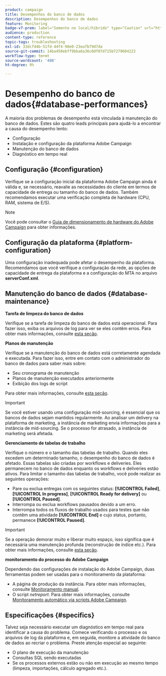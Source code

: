 ```yaml
---
product: campaign
title: Desempenhos do banco de dados
description: Desempenhos do banco de dados
feature: Monitoring
badge-v7-prem: label="Somente no local/híbrido" type="Caution" url="https://experienceleague.adobe.com/docs/campaign-classic/using/installing-campaign-classic/architecture-and-hosting-models/hosting-models-lp/hosting-models.html?lang=pt-BR" tooltip="Aplica-se somente a implantações locais e híbridas"
audience: production
content-type: reference
topic-tags: troubleshooting
exl-id: 33dcfd4b-51fd-44f4-98e0-23eafb79d7da
source-git-commit: 14ba450ebff9bba6a36c0df07d715b7279604222
workflow-type: tm+mt
source-wordcount: '488'
ht-degree: 9%

---
```


# Desempenho do banco de dados{#database-performances}



A maioria dos problemas de desempenho está vinculada à manutenção do banco de dados. Estes são quatro leads principais para ajudá-lo a encontrar a causa do desempenho lento:

* Configuração
* Instalação e configuração da plataforma Adobe Campaign
* Manutenção do banco de dados
* Diagnóstico em tempo real

## Configuração {#configuration}

Verifique se a configuração inicial da plataforma Adobe Campaign ainda é válida e, se necessário, reavalie as necessidades do cliente em termos de capacidade de entrega ou tamanho do banco de dados. Também recomendamos executar uma verificação completa de hardware (CPU, RAM, sistema de E/S).

>[!NOTE]
>
>Você pode consultar o [Guia de dimensionamento de hardware do Adobe Campaign](https://helpx.adobe.com/br/campaign/kb/hardware-sizing-guide.html) para obter informações.

## Configuração da plataforma {#platform-configuration}

Uma configuração inadequada pode afetar o desempenho da plataforma. Recomendamos que você verifique a configuração da rede, as opções de capacidade de entrega da plataforma e a configuração do MTA no arquivo **serverConf.xml**.

## Manutenção do banco de dados {#database-maintenance}

**Tarefa de limpeza do banco de dados**

Verifique se a tarefa de limpeza do banco de dados está operacional. Para fazer isso, exiba os arquivos de log para ver se eles contêm erros. Para obter mais informações, consulte [esta seção](../../production/using/database-cleanup-workflow.md).

**Planos de manutenção**

Verifique se a manutenção do banco de dados está corretamente agendada e executada. Para fazer isso, entre em contato com o administrador do banco de dados para saber mais sobre:

* Seu cronograma de manutenção
* Planos de manutenção executados anteriormente
* Exibição dos logs de script

Para obter mais informações, consulte [esta seção](../../production/using/recommendations.md).

>[!IMPORTANT]
>
>Se você estiver usando uma configuração mid-sourcing, é essencial que os bancos de dados sejam mantidos regularmente. Ao analisar um delivery na plataforma de marketing, a instância de marketing envia informações para a instância de mid-sourcing. Se o processo for atrasado, a instância de marketing será afetada.

**Gerenciamento de tabelas de trabalho**

Verifique o número e o tamanho das tabelas de trabalho. Quando eles excedem um determinado tamanho, o desempenho do banco de dados é afetado. Essas tabelas são criadas por workflows e deliveries. Eles permanecem no banco de dados enquanto os workflows e deliveries estão ativos. Para limitar o tamanho das tabelas de trabalho, você pode realizar as seguintes operações:

* Pare ou exclua entregas com os seguintes status: **[!UICONTROL Failed]**, **[!UICONTROL In progress]**, **[!UICONTROL Ready for delivery]** ou **[!UICONTROL Paused]**.
* Interrompa ou exclua workflows pausados devido a um erro.
* Interrompa todos os fluxos de trabalho usados para testes que não contêm uma atividade **[!UICONTROL End]** e cujo status, portanto, permanece **[!UICONTROL Paused]**.

>[!IMPORTANT]
>
>Se a operação demorar muito e liberar muito espaço, isso significa que é necessária uma manutenção profunda (reconstrução de índice etc.). Para obter mais informações, consulte [esta seção](../../production/using/recommendations.md).

**monitoramento do processo do Adobe Campaign**

Dependendo das configurações de instalação do Adobe Campaign, duas ferramentas podem ser usadas para o monitoramento da plataforma:

* A página de produção da instância. Para obter mais informações, consulte [Monitoramento manual](../../production/using/monitoring-processes.md#manual-monitoring).
* O script *netreport*. Para obter mais informações, consulte [Monitoramento automático via scripts Adobe Campaign](../../production/using/monitoring-processes.md#automatic-monitoring-via-adobe-campaign-scripts).

## Especificações {#specifics}

Talvez seja necessário executar um diagnóstico em tempo real para identificar a causa do problema. Comece verificando o processo e os arquivos de log da plataforma e, em seguida, monitore a atividade do banco de dados ao recriar o problema. Preste atenção especial ao seguinte:

* O plano de execução da manutenção
* Consultas SQL sendo executadas
* Se os processos externos estão ou não em execução ao mesmo tempo (limpeza, importações, cálculo agregado etc.).

